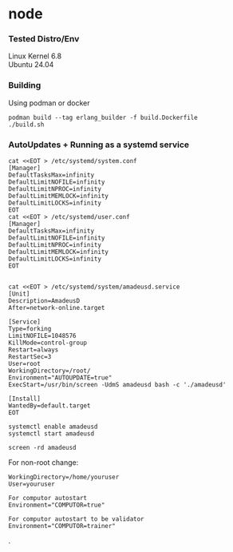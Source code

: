 # node

### Tested Distro/Env
Linux Kernel 6.8  
Ubuntu 24.04  

### Building
Using podman or docker
```
podman build --tag erlang_builder -f build.Dockerfile
./build.sh
```

### AutoUpdates + Running as a systemd service

```
cat <<EOT > /etc/systemd/system.conf
[Manager]
DefaultTasksMax=infinity
DefaultLimitNOFILE=infinity
DefaultLimitNPROC=infinity
DefaultLimitMEMLOCK=infinity
DefaultLimitLOCKS=infinity
EOT
cat <<EOT > /etc/systemd/user.conf
[Manager]
DefaultTasksMax=infinity
DefaultLimitNOFILE=infinity
DefaultLimitNPROC=infinity
DefaultLimitMEMLOCK=infinity
DefaultLimitLOCKS=infinity
EOT


cat <<EOT > /etc/systemd/system/amadeusd.service
[Unit]
Description=AmadeusD
After=network-online.target

[Service]
Type=forking
LimitNOFILE=1048576
KillMode=control-group
Restart=always
RestartSec=3
User=root
WorkingDirectory=/root/
Environment="AUTOUPDATE=true"
ExecStart=/usr/bin/screen -UdmS amadeusd bash -c './amadeusd'

[Install]
WantedBy=default.target
EOT

systemctl enable amadeusd
systemctl start amadeusd

screen -rd amadeusd
```

For non-root change:
```
WorkingDirectory=/home/youruser
User=youruser
```

```
For computor autostart
Environment="COMPUTOR=true"

For computor autostart to be validator
Environment="COMPUTOR=trainer"
```

.
